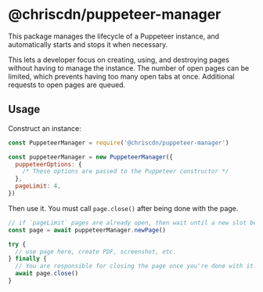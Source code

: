 # @chriscdn/puppeteer-manager

This package manages the lifecycle of a Puppeteer instance, and automatically starts and stops it when necessary.

This lets a developer focus on creating, using, and destroying pages without having to manage the instance. The number of open pages can be limited, which prevents having too many open tabs at once. Additional requests to open pages are queued.

## Usage

Construct an instance:

```js
const PuppeteerManager = require('@chriscdn/puppeteer-manager')

const puppeteerManager = new PuppeteerManager({
  puppeteerOptions: {
    /* These options are passed to the Puppeteer constructor */
  },
  pageLimit: 4,
})
```

Then use it. You must call `page.close()` after being done with the page.

```js
// if `pageLimit` pages are already open, then wait until a new slot becomes available
const page = await puppeteerManager.newPage()

try {
  // use page here, create PDF, screenshot, etc.
} finally {
  // You are responsible for closing the page once you're done with it.
  await page.close()
}
```
